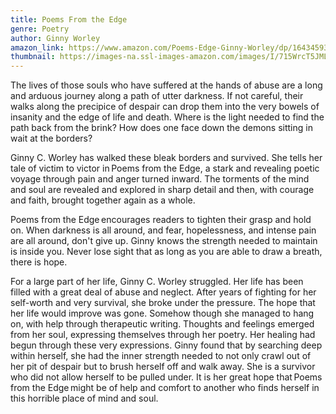 ```yaml
---
title: Poems From the Edge
genre: Poetry
author: Ginny Worley
amazon_link: https://www.amazon.com/Poems-Edge-Ginny-Worley/dp/1643459317/ref=tmm_pap_swatch_0?_encoding=UTF8&qid=1643373474&sr=8-1
thumbnail: https://images-na.ssl-images-amazon.com/images/I/715WrcT5JML.jpg
---
```

The lives of those souls who have suffered at the hands of abuse are a long and arduous journey along a path of utter darkness. If not careful, their walks along the precipice of despair can drop them into the very bowels of insanity and the edge of life and death. Where is the light needed to find the path back from the brink? How does one face down the demons sitting in wait at the borders?

Ginny C. Worley has walked these bleak borders and survived. She tells her tale of victim to victor in Poems from the Edge, a stark and revealing poetic voyage through pain and anger turned inward. The torments of the mind and soul are revealed and explored in sharp detail and then, with courage and faith, brought together again as a whole.

Poems from the Edge encourages readers to tighten their grasp and hold on. When darkness is all around, and fear, hopelessness, and intense pain are all around, don't give up. Ginny knows the strength needed to maintain is inside you. Never lose sight that as long as you are able to draw a breath, there is hope.

For a large part of her life, Ginny C. Worley struggled. Her life has been filled with a great deal of abuse and neglect. After years of fighting for her self-worth and very survival, she broke under the pressure. The hope that her life would improve was gone. Somehow though she managed to hang on, with help through therapeutic writing. Thoughts and feelings emerged from her soul, expressing themselves through her poetry. Her healing had begun through these very expressions. Ginny found that by searching deep within herself, she had the inner strength needed to not only crawl out of her pit of despair but to brush herself off and walk away. She is a survivor who did not allow herself to be pulled under. It is her great hope that Poems from the Edge might be of help and comfort to another who finds herself in this horrible place of mind and soul.